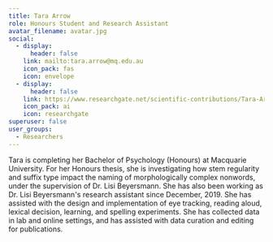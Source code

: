 ```yaml
---
title: Tara Arrow
role: Honours Student and Research Assistant
avatar_filename: avatar.jpg
social:
  - display:
      header: false
    link: mailto:tara.arrow@mq.edu.au
    icon_pack: fas
    icon: envelope
  - display:
      header: false
    link: https://www.researchgate.net/scientific-contributions/Tara-Arrow-2218418098
    icon_pack: ai
    icon: researchgate
superuser: false
user_groups:
  - Researchers
---
```

T﻿ara is completing her Bachelor of Psychology (Honours) at Macquarie University. For her Honours thesis, she is investigating how stem regularity and suffix type impact the naming of morphologically complex nonwords, under the supervision of Dr. Lisi Beyersmann. She has also been working as Dr. Lisi Beyersmann's research assistant since December, 2019. She has assisted with the design and implementation of eye tracking, reading aloud, lexical decision, learning, and spelling experiments. She has collected data in lab and online settings, and has assisted with data curation and editing for publications.